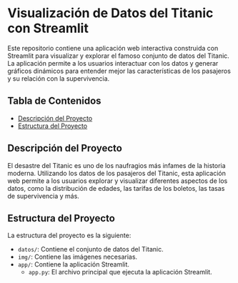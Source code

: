 # Visualización de Datos del Titanic con Streamlit

Este repositorio contiene una aplicación web interactiva construida con Streamlit para visualizar y explorar el famoso conjunto de datos del Titanic. La aplicación permite a los usuarios interactuar con los datos y generar gráficos dinámicos para entender mejor las características de los pasajeros y su relación con la supervivencia.

## Tabla de Contenidos

- [Descripción del Proyecto](#descripción-del-proyecto)
- [Estructura del Proyecto](#estructura-del-proyecto)


## Descripción del Proyecto

El desastre del Titanic es uno de los naufragios más infames de la historia moderna. Utilizando los datos de los pasajeros del Titanic, esta aplicación web permite a los usuarios explorar y visualizar diferentes aspectos de los datos, como la distribución de edades, las tarifas de los boletos, las tasas de supervivencia y más.

## Estructura del Proyecto

La estructura del proyecto es la siguiente:



- `datos/`: Contiene el conjunto de datos del Titanic.
- `img/`: Contiene las imágenes necesarias. 
- `app/`: Contiene la aplicación Streamlit.
  - `app.py`: El archivo principal que ejecuta la aplicación Streamlit.


